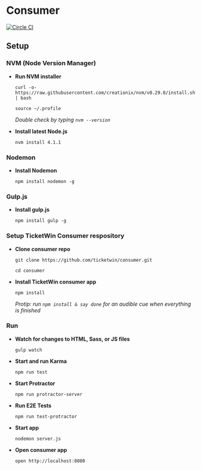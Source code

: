 # Consumer

[![Circle CI](https://circleci.com/gh/ticketwin/consumer/tree/master.svg?style=svg&circle-token=661d80241f4594e36df1356f64d4e5cabc2427ad)](https://circleci.com/gh/ticketwin/consumer/tree/master)

## Setup

### NVM (Node Version Manager)

* **Run NVM installer**

    `curl -o- https://raw.githubusercontent.com/creationix/nvm/v0.29.0/install.sh | bash`

    `source ~/.profile`

    _Double check by typing `nvm --version`_

* **Install latest Node.js**

    `nvm install 4.1.1`

### Nodemon

* **Install Nodemon**

    `npm install nodemon -g`

### Gulp.js

* **Install gulp.js**

    `npm install gulp -g`

### Setup TicketWin Consumer respository

* **Clone consumer repo**

    `git clone https://github.com/ticketwin/consumer.git`

    `cd consumer`


* **Install TicketWin consumer app**

    `npm install`

    _Protip: run `npm install & say done` for an audible cue when everything is finished_

### Run

* **Watch for changes to HTML, Sass, or JS files**

    `gulp watch`

* **Start and run Karma**

    `npm run test`

* **Start Protractor**

    `npm run protractor-server`

* **Run E2E Tests**

    `npm run test-protractor`

* **Start app**

    `nodemon server.js`

* **Open consumer app**

    `open http://localhost:8080`
